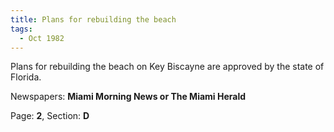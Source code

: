 ```yaml
---  
title: Plans for rebuilding the beach  
tags:  
  - Oct 1982  
---  
```

  
Plans for rebuilding the beach on Key Biscayne are approved by the state of Florida.  
  
Newspapers: **Miami Morning News or The Miami Herald**  
  
Page: **2**, Section: **D** 
